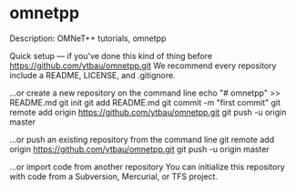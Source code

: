 # omnetpp
Description: OMNeT++ tutorials, omnetpp

Quick setup — if you’ve done this kind of thing before
https://github.com/ytbau/omnetpp.git
We recommend every repository include a README, LICENSE, and .gitignore.

…or create a new repository on the command line
echo "# omnetpp" >> README.md
git init
git add README.md
git commit -m "first commit"
git remote add origin https://github.com/ytbau/omnetpp.git
git push -u origin master

…or push an existing repository from the command line
git remote add origin https://github.com/ytbau/omnetpp.git
git push -u origin master

…or import code from another repository
You can initialize this repository with code from a Subversion, Mercurial, or TFS project.
